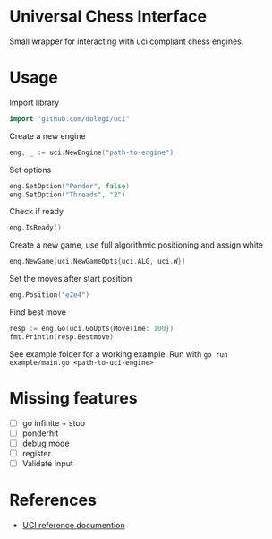 # Universal Chess Interface

Small wrapper for interacting with uci compliant chess engines.

# Usage
Import library
```go
import "github.com/dolegi/uci"
```
Create a new engine
```go
eng, _ := uci.NewEngine("path-to-engine")
```
Set options
```go
eng.SetOption("Ponder", false)
eng.SetOption("Threads", "2")
```
Check if ready
```go
eng.IsReady()
```
Create a new game, use full algorithmic positioning and assign white
```go
eng.NewGame(uci.NewGameOpts{uci.ALG, uci.W})
```
Set the moves after start position
```go
eng.Position("e2e4")
```
Find best move
```go
resp := eng.Go(uci.GoOpts{MoveTime: 100})
fmt.Println(resp.Bestmove)
```

See example folder for a working example. Run with `go run example/main.go <path-to-uci-engine>`

# Missing features
- [ ] go infinite + stop
- [ ] ponderhit
- [ ] debug mode
- [ ] register
- [ ] Validate Input

# References
- [UCI reference documention](https://www.shredderchess.com/chess-info/features/uci-universal-chess-interface.html)
